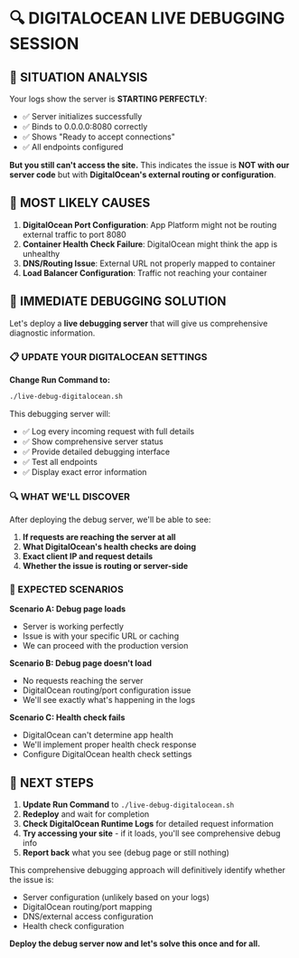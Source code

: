 # 🔍 DIGITALOCEAN LIVE DEBUGGING SESSION

## 🎯 SITUATION ANALYSIS

Your logs show the server is **STARTING PERFECTLY**:
- ✅ Server initializes successfully
- ✅ Binds to 0.0.0.0:8080 correctly
- ✅ Shows "Ready to accept connections"
- ✅ All endpoints configured

**But you still can't access the site.** This indicates the issue is **NOT with our server code** but with **DigitalOcean's external routing or configuration**.

## 🚨 MOST LIKELY CAUSES

1. **DigitalOcean Port Configuration**: App Platform might not be routing external traffic to port 8080
2. **Container Health Check Failure**: DigitalOcean might think the app is unhealthy
3. **DNS/Routing Issue**: External URL not properly mapped to container
4. **Load Balancer Configuration**: Traffic not reaching your container

## 🔧 IMMEDIATE DEBUGGING SOLUTION

Let's deploy a **live debugging server** that will give us comprehensive diagnostic information.

### 📋 UPDATE YOUR DIGITALOCEAN SETTINGS

**Change Run Command to:**
```bash
./live-debug-digitalocean.sh
```

This debugging server will:
- ✅ Log every incoming request with full details
- ✅ Show comprehensive server status
- ✅ Provide detailed debugging interface
- ✅ Test all endpoints
- ✅ Display exact error information

### 🔍 WHAT WE'LL DISCOVER

After deploying the debug server, we'll be able to see:

1. **If requests are reaching the server at all**
2. **What DigitalOcean's health checks are doing**
3. **Exact client IP and request details**
4. **Whether the issue is routing or server-side**

### 🎯 EXPECTED SCENARIOS

**Scenario A: Debug page loads**
- Server is working perfectly
- Issue is with your specific URL or caching
- We can proceed with the production version

**Scenario B: Debug page doesn't load**
- No requests reaching the server
- DigitalOcean routing/port configuration issue
- We'll see exactly what's happening in the logs

**Scenario C: Health check fails**
- DigitalOcean can't determine app health
- We'll implement proper health check response
- Configure DigitalOcean health check settings

## 🚀 NEXT STEPS

1. **Update Run Command** to `./live-debug-digitalocean.sh`
2. **Redeploy** and wait for completion
3. **Check DigitalOcean Runtime Logs** for detailed request information
4. **Try accessing your site** - if it loads, you'll see comprehensive debug info
5. **Report back** what you see (debug page or still nothing)

This comprehensive debugging approach will definitively identify whether the issue is:
- Server configuration (unlikely based on your logs)
- DigitalOcean routing/port mapping
- DNS/external access configuration
- Health check configuration

**Deploy the debug server now and let's solve this once and for all.**